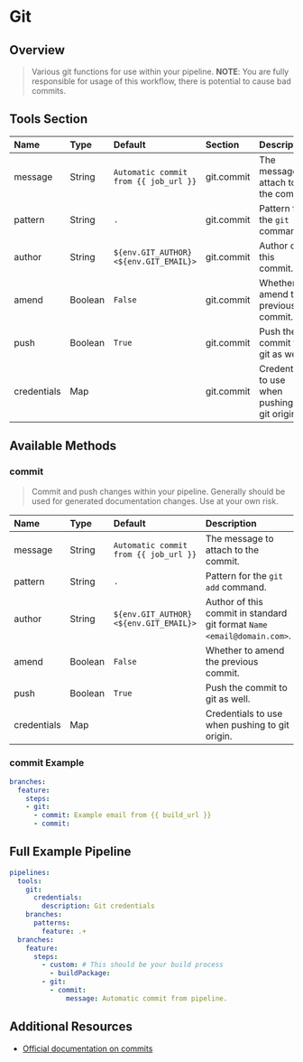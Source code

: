 # Git

## Overview

> Various git functions for use within your pipeline. __NOTE__: You are fully responsible for usage of this workflow, there is potential to cause bad commits.

## Tools Section

| Name        | Type    | Default                                | Section    | Description                                    |
|:------------|:--------|:---------------------------------------|:-----------|:-----------------------------------------------|
| message     | String  | `Automatic commit from {{ job_url }}`  | git.commit | The message to attach to the commit.           |
| pattern     | String  | `.`                                    | git.commit | Pattern for the `git add` command.             |
| author      | String  | `${env.GIT_AUTHOR} <${env.GIT_EMAIL}>` | git.commit | Author of this commit.                         |
| amend       | Boolean | `False`                                | git.commit | Whether to amend the previous commit.          |
| push        | Boolean | `True`                                 | git.commit | Push the commit to git as well.                |
| credentials | Map     |                                        | git.commit | Credentials to use when pushing to git origin. |

## Available Methods

### commit

> Commit and push changes within your pipeline. Generally should be used for generated documentation changes. Use at your own risk.

| Name        | Type    | Default                                | Description                                                             |
|:------------|:--------|:---------------------------------------|:------------------------------------------------------------------------|
| message     | String  | `Automatic commit from {{ job_url }}`  | The message to attach to the commit.                                    |
| pattern     | String  | `.`                                    | Pattern for the `git add` command.                                      |
| author      | String  | `${env.GIT_AUTHOR} <${env.GIT_EMAIL}>` | Author of this commit in standard git format `Name <email@domain.com>`. |
| amend       | Boolean | `False`                                | Whether to amend the previous commit.                                   |
| push        | Boolean | `True`                                 | Push the commit to git as well.                                         |
| credentials | Map     |                                        | Credentials to use when pushing to git origin.                          |

### commit Example

```yaml
branches:
  feature:
    steps:
    - git:
      - commit: Example email from {{ build_url }}
      - commit:
```

## Full Example Pipeline

```yaml
pipelines:
  tools:
    git:
      credentials:
        description: Git credentials
    branches:
      patterns:
        feature: .+
  branches:
    feature:
      steps:
        - custom: # This should be your build process
          - buildPackage:
        - git:
          - commit:
              message: Automatic commit from pipeline.
```

## Additional Resources

* [Official documentation on commits](https://git-scm.com/docs/git-commit)